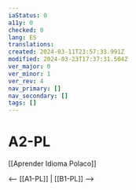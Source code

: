 ```yaml
---
iaStatus: 0
a11y: 0
checked: 0
lang: ES
translations: 
created: 2024-03-11T23:57:33.991Z
modified: 2024-03-23T17:37:31.504Z
ver_major: 0
ver_minor: 1
ver_rev: 4
nav_primary: []
nav_secondary: []
tags: []
---
```

# A2-PL

[[Aprender Idioma Polaco]]

<-- [[A1-PL]] | [[B1-PL]] -->